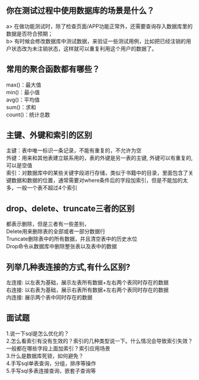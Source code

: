 ## 你在测试过程中使用数据库的场景是什么？
a> 在做功能测试时，除了检查页面/APP功能正常外，还需要查询存入数据库里的数据是否符合预期；  
b> 有时候会修改数据库中测试数据，来验证一些测试用例，比如把已经注销的用户状态改为未注销状态，这样就可以重复利用这个用户的数据了。

## 常用的聚合函数都有哪些？
max()：最大值  
min()：最小值  
avg()：平均值  
sum()：求和  
count()：统计总数

## 主键、外键和索引的区别
主键：表中唯一标识一条记录，不能有重复的，不允许为空  
外键：用来和其他表建立联系用的，表的外键是另一表的主键, 外键可以有重复的, 可以是空值  
索引：对数据库中的某些关键字段进行存储，类似于书籍中的目录，里面包含了关键数据和数据的位置，通常需要对where条件后的字段加索引，但是不能加的太多，一般一个表不超过4个索引

## drop、delete、truncate三者的区别
都表示删除，但是三者有一些差别，  
Delete用来删除表的全部或者一部分数据行  
Truncate删除表中的所有数据，并且清空表中的历史水位  
Drop命令从数据库中删除整张表以及表中的数据

##  列举几种表连接的方式,有什么区别?
左连接: 以左表为基础，展示左表所有数据+左右两个表同时存在的数据  
右连接: 以右表为基础，展示右表所有数据+左右两个表同时存在的数据  
内连接: 展示两个表中同时存在的数据


## 面试题
1.说一下sql是怎么优化的？  
2.怎么看索引有没有生效的？索引的几种类型说一下。什么情况会导致索引失效？一般都在哪些字段上面加索引？索引应用场景  
3.什么是数据库死锁，如何避免？  
4.手写sql单表查询，分组，排序等操作  
5.手写sql多表连接查询，嵌套子查询等  
  